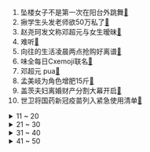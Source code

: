1. 坠楼女子不是第一次在阳台外跳舞[:link:](https://s.weibo.com/weibo?q=%23坠楼女子不是第一次在阳台外跳舞%23&Refer=top)
2. 揪学生头发老师欲50万私了[:link:](https://s.weibo.com/weibo?q=%23揪学生头发老师欲50万私了%23&Refer=top)
3. 赵尧珂发文称邓超元与女生暧昧[:link:](https://s.weibo.com/weibo?q=%23赵尧珂发文称邓超元与女生暧昧%23&Refer=top)
4. 难听[:link:](https://s.weibo.com/weibo?q=%23难听%23&Refer=top)
5. 向往的生活凌晨两点抢购好离谱[:link:](https://s.weibo.com/weibo?q=%23向往的生活凌晨两点抢购好离谱%23&Refer=top)
6. 味全每日Cxemoji联名[:link:](https://s.weibo.com/weibo?q=%23味全每日Cxemoji联名%23&Refer=top)
7. 邓超元 pua[:link:](https://s.weibo.com/weibo?q=%23邓超元%20pua%23&Refer=top)
8. 孟美岐为角色增肥15斤[:link:](https://s.weibo.com/weibo?q=%23孟美岐为角色增肥15斤%23&Refer=top)
9. 盖茨夫妇离婚财产分割大幕开启[:link:](https://s.weibo.com/weibo?q=%23盖茨夫妇离婚财产分割大幕开启%23&Refer=top)
10. 世卫将国药新冠疫苗列入紧急使用清单[:link:](https://s.weibo.com/weibo?q=%23世卫将国药新冠疫苗列入紧急使用清单%23&Refer=top)
<details>
<summary>11 ~ 20</summary>

11. 世卫建议18岁以上接种2剂国药新冠疫苗[:link:](https://s.weibo.com/weibo?q=%23世卫建议18岁以上接种2剂国药新冠疫苗%23&Refer=top)
12. 彭昱畅逃不掉青年黄渤扮演者称号了[:link:](https://s.weibo.com/weibo?q=%23彭昱畅逃不掉青年黄渤扮演者称号了%23&Refer=top)
13. 李莎旻子 我恋爱了[:link:](https://s.weibo.com/weibo?q=%23李莎旻子%20我恋爱了%23&Refer=top)
14. 陈铭建议空姐名牌做到肩膀[:link:](https://s.weibo.com/weibo?q=%23陈铭建议空姐名牌做到肩膀%23&Refer=top)
15. 马来西亚小伙中国打疫苗被告知免费[:link:](https://s.weibo.com/weibo?q=%23马来西亚小伙中国打疫苗被告知免费%23&Refer=top)
16. 特斯拉[:link:](https://s.weibo.com/weibo?q=%23特斯拉%23&Refer=top)
17. 荔枝上市一颗2元[:link:](https://s.weibo.com/weibo?q=%23荔枝上市一颗2元%23&Refer=top)
18. 吃冰淇淋不弄脏手的方法[:link:](https://s.weibo.com/weibo?q=%23吃冰淇淋不弄脏手的方法%23&Refer=top)
19. 今天是依萍生日[:link:](https://s.weibo.com/weibo?q=%23今天是依萍生日%23&Refer=top)
20. 狗狗币市值[:link:](https://s.weibo.com/weibo?q=%23狗狗币市值%23&Refer=top)
</details>
<details>
<summary>21 ~ 30</summary>

21. 张哲瀚新歌销量[:link:](https://s.weibo.com/weibo?q=%23张哲瀚新歌销量%23&Refer=top)
22. 童星退圈后能有多优秀[:link:](https://s.weibo.com/weibo?q=%23童星退圈后能有多优秀%23&Refer=top)
23. 尼泊尔确认珠峰地区没有发生健康危机[:link:](https://s.weibo.com/weibo?q=%23尼泊尔确认珠峰地区没有发生健康危机%23&Refer=top)
24. 安宰贤回归成员的反应[:link:](https://s.weibo.com/weibo?q=%23安宰贤回归成员的反应%23&Refer=top)
25. 滴滴回应网约车抽成质疑[:link:](https://s.weibo.com/weibo?q=%23滴滴回应网约车抽成质疑%23&Refer=top)
26. 周启豪战胜樊振东夺冠[:link:](https://s.weibo.com/weibo?q=%23周启豪战胜樊振东夺冠%23&Refer=top)
27. 女子小区坠亡一层楼的人都搬走[:link:](https://s.weibo.com/weibo?q=%23女子小区坠亡一层楼的人都搬走%23&Refer=top)
28. 中央环保督察揭批广西岑溪野蛮采矿[:link:](https://s.weibo.com/weibo?q=%23中央环保督察揭批广西岑溪野蛮采矿%23&Refer=top)
29. 向往的生活预告[:link:](https://s.weibo.com/weibo?q=%23向往的生活预告%23&Refer=top)
30. 奥运模拟赛陈梦夺冠[:link:](https://s.weibo.com/weibo?q=%23奥运模拟赛陈梦夺冠%23&Refer=top)
</details>
<details>
<summary>31 ~ 40</summary>

31. 安以轩 我已经是大人不能再依赖孩子[:link:](https://s.weibo.com/weibo?q=%23安以轩%20我已经是大人不能再依赖孩子%23&Refer=top)
32. 女子不戴头盔打骂交警被拷走刑拘[:link:](https://s.weibo.com/weibo?q=%23女子不戴头盔打骂交警被拷走刑拘%23&Refer=top)
33. 澳大利亚5月15日将解除对印旅行禁令[:link:](https://s.weibo.com/weibo?q=%23澳大利亚5月15日将解除对印旅行禁令%23&Refer=top)
34. 利路修纪录片[:link:](https://s.weibo.com/weibo?q=%23利路修纪录片%23&Refer=top)
35. 张欣尧女友视角[:link:](https://s.weibo.com/weibo?q=%23张欣尧女友视角%23&Refer=top)
36. 张哲瀚新歌环绕[:link:](https://s.weibo.com/weibo?q=%23张哲瀚新歌环绕%23&Refer=top)
37. 恋爱中分享欲很重要吗[:link:](https://s.weibo.com/weibo?q=%23恋爱中分享欲很重要吗%23&Refer=top)
38. 林小清回应被曝性骚扰女患者[:link:](https://s.weibo.com/weibo?q=%23林小清回应被曝性骚扰女患者%23&Refer=top)
39. 向往的生活[:link:](https://s.weibo.com/weibo?q=%23向往的生活%23&Refer=top)
40. 落难王子[:link:](https://s.weibo.com/weibo?q=%23落难王子%23&Refer=top)
</details>
<details>
<summary>41 ~ 50</summary>

41. 为社恐发明的社交方式[:link:](https://s.weibo.com/weibo?q=%23为社恐发明的社交方式%23&Refer=top)
42. 警方通报特斯拉车主追尾后身亡[:link:](https://s.weibo.com/weibo?q=%23警方通报特斯拉车主追尾后身亡%23&Refer=top)
43. 今天是樱桃小丸子的生日[:link:](https://s.weibo.com/weibo?q=%23今天是樱桃小丸子的生日%23&Refer=top)
44. 禁忌女孩第二季[:link:](https://s.weibo.com/weibo?q=%23禁忌女孩第二季%23&Refer=top)
45. 江西航空回应航班风挡玻璃高空破裂[:link:](https://s.weibo.com/weibo?q=%23江西航空回应航班风挡玻璃高空破裂%23&Refer=top)
46. 特斯拉回应追尾货车事故[:link:](https://s.weibo.com/weibo?q=%23特斯拉回应追尾货车事故%23&Refer=top)
47. 全世界约有3.5亿地贫基因携带者[:link:](https://s.weibo.com/weibo?q=%23全世界约有3.5亿地贫基因携带者%23&Refer=top)
48. 北京朝阳一露天废品收购站着火[:link:](https://s.weibo.com/weibo?q=%23北京朝阳一露天废品收购站着火%23&Refer=top)
49. 皮肤科医生林小清被停职调查[:link:](https://s.weibo.com/weibo?q=%23皮肤科医生林小清被停职调查%23&Refer=top)
50. 中学老师开分数银行借分凑整[:link:](https://s.weibo.com/weibo?q=%23中学老师开分数银行借分凑整%23&Refer=top)
</details>